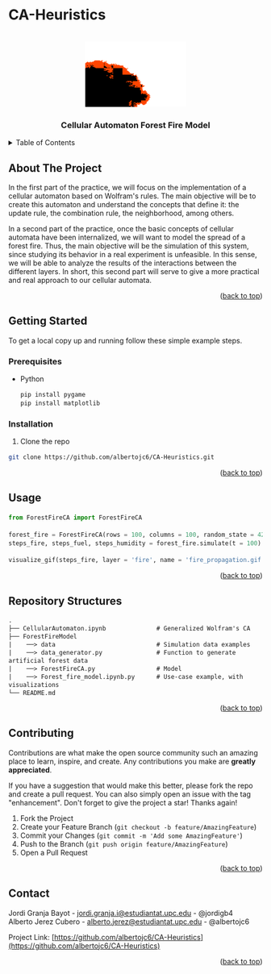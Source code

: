 # CA-Heuristics

<a name="readme-top"></a>

<!-- PROJECT LOGO -->
<br />
<div align="center">
  <a href="https://github.com/albertojc6/CA-HEURISTICS">
    <img src="images/logo.png" alt="Logo" width="200" height="130">
</a>

<h3 align="center">Cellular Automaton Forest Fire Model</h3>
</div>

<!-- TABLE OF CONTENTS -->
<details>
  <summary>Table of Contents</summary>
  <ol>
    <li>
      <a href="#about-the-project">About The Project</a>
    </li>
    <li>
      <a href="#getting-started">Getting Started</a>
      <ul>
        <li><a href="#prerequisites">Prerequisites</a></li>
        <li><a href="#installation">Installation</a></li>
      </ul>
    </li>
    <li><a href="#usage">Usage</a></li>
    <li><a href="#repo-structures">Repository Structures</a></li>
    <li><a href="#contributing">Contributing</a></li>
    <li><a href="#contact">Contact</a></li>
  </ol>
</details>

<!-- ABOUT THE PROJECT -->
## About The Project

In the first part of the practice, we will focus on the implementation of a cellular automaton based on Wolfram's rules. The main objective will be to create this automaton and understand the concepts that define it: the update rule, the combination rule, the neighborhood, among others. <br>

In a second part of the practice, once the basic concepts of cellular automata have been internalized, we will want to model the spread of a forest fire. Thus, the main objective will be the simulation of this system, since studying its behavior in a real experiment is unfeasible. In this sense, we will be able to analyze the results of the interactions between the different layers. In short, this second part will serve to give a more practical and real approach to our cellular automata.

<p align="right">(<a href="#readme-top">back to top</a>)</p>

<!-- GETTING STARTED -->
## Getting Started

To get a local copy up and running follow these simple example steps.

### Prerequisites


* Python
  ```sh
  pip install pygame
  pip install matplotlib
  ```

### Installation

1. Clone the repo
  ```sh
  git clone https://github.com/albertojc6/CA-Heuristics.git
  ```
<p align="right">(<a href="#readme-top">back to top</a>)</p>


<!-- USAGE EXAMPLES -->
## Usage

```python
from ForestFireCA import ForestFireCA

forest_fire = ForestFireCA(rows = 100, columns = 100, random_state = 42)
steps_fire, steps_fuel, steps_humidity = forest_fire.simulate(t = 100)

visualize_gif(steps_fire, layer = 'fire', name = 'fire_propagation.gif')
```

<p align="right">(<a href="#readme-top">back to top</a>)</p>

## Repository Structures

    .
    ├── CellularAutomaton.ipynb              # Generalized Wolfram's CA
    ├── ForestFireModel                      
    |    ──> data                            # Simulation data examples 
    |    ──> data_generator.py               # Function to generate artificial forest data
    |    ──> ForestFireCA.py                 # Model
    |    ──> Forest_fire_model.ipynb.py      # Use-case example, with visualizations      
    └── README.md

<p align="right">(<a href="#repo-structures">back to top</a>)</p>

<!-- CONTRIBUTING -->
## Contributing

Contributions are what make the open source community such an amazing place to learn, inspire, and create. Any contributions you make are **greatly appreciated**.

If you have a suggestion that would make this better, please fork the repo and create a pull request. You can also simply open an issue with the tag "enhancement".
Don't forget to give the project a star! Thanks again!

1. Fork the Project
2. Create your Feature Branch (`git checkout -b feature/AmazingFeature`)
3. Commit your Changes (`git commit -m 'Add some AmazingFeature'`)
4. Push to the Branch (`git push origin feature/AmazingFeature`)
5. Open a Pull Request

<p align="right">(<a href="#readme-top">back to top</a>)</p>

<!-- CONTACT -->
## Contact

Jordi Granja Bayot - jordi.granja.i@estudiantat.upc.edu - @jordigb4  
Alberto Jerez Cubero - alberto.jerez@estudiantat.upc.edu - @albertojc6

Project Link: [https://github.com/albertojc6/CA-Heuristics](https://github.com/albertojc6/CA-Heuristics)

<p align="right">(<a href="#readme-top">back to top</a>)</p>